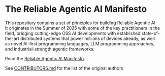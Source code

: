 # The Reliable Agentic AI Manifesto

This repository contains a set of principles for building Reliable Agentic AI. It originates in the Summer of 2025 with some of the key practitioners in the field, bridging cutting-edge OSS AI developments with established state-of-the-art distributed systems that power millions of devices already, as well as novel AI-first programming languages, LLM programming approaches, and industrial-strength agentic frameworks.

Read the [Reliable Agentic AI Manifesto](https://github.com/reasonable/reliable/blob/main/MANIFESTO.md).

See [CONTRIBUTORS.md](https://github.com/reasonable/reliable/blob/main/CONTRIBUTORS.md) for the list of the original authors.

